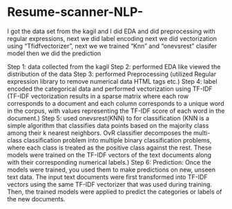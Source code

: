 # Resume-scanner-NLP-

I got the data set from the kagil and I did EDA and did preprocessing with regular expressions, next we did label encoding next we did vectorization using “Tfidfvectorizer”, next we we trained “Knn” and “onevsrest” clasifer model then we did the prediction  

Step 1: data collected from the kagil
Step 2: performed EDA like viewed the distribution of the data
Step 3: performed Preprocessing (utilized Regular expression library to remove numerical data HTML tags etc.)
Step 4: label encoded the categorical data and performed vectorization using TF-IDF (TF-IDF vectorization results in a sparse matrix where each row corresponds to a document and each column corresponds to a unique word in the corpus, with values representing the TF-IDF score of each word in the document.)
Step 5: used onevsrest(KNN) to for classification 
(KNN is a simple algorithm that classifies data points based on the majority class among their k nearest neighbors. OvR classifier decomposes the multi-class classification problem into multiple binary classification problems, where each class is treated as the positive class against the rest. These models were trained on the TF-IDF vectors of the text documents along with their corresponding numerical labels.)
Step 6: Prediction:
Once the models were trained, you used them to make predictions on new, unseen text data. The input text documents were first transformed into TF-IDF vectors using the same TF-IDF vectorizer that was used during training. Then, the trained models were applied to predict the categories or labels of the new documents.
